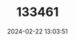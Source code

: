 ---
title: "133461"
category: "Meandrina brasiliensis"
draft: false
date: 2024-02-22 13:03:51
languages:
  English: ["Brazilian Rose Coral"]
---